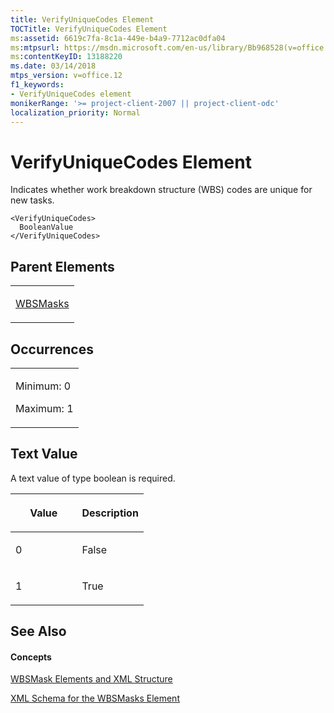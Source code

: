 ```yaml
---
title: VerifyUniqueCodes Element
TOCTitle: VerifyUniqueCodes Element
ms:assetid: 6619c7fa-8c1a-449e-b4a9-7712ac0dfa04
ms:mtpsurl: https://msdn.microsoft.com/en-us/library/Bb968528(v=office.12)
ms:contentKeyID: 13188220
ms.date: 03/14/2018
mtps_version: v=office.12
f1_keywords:
- VerifyUniqueCodes element
monikerRange: '>= project-client-2007 || project-client-odc'
localization_priority: Normal
---
```


# VerifyUniqueCodes Element




Indicates whether work breakdown structure (WBS) codes are unique for new tasks.

    <VerifyUniqueCodes>
      BooleanValue
    </VerifyUniqueCodes>

## Parent Elements

<table>
<colgroup>
<col style="width: 100%" />
</colgroup>
<tbody>
<tr class="odd">
<td><p><a href="wbsmasks-element.md">WBSMasks</a></p></td>
</tr>
</tbody>
</table>

## Occurrences

<table>
<colgroup>
<col style="width: 100%" />
</colgroup>
<tbody>
<tr class="odd">
<td><p>Minimum: 0</p>
<p>Maximum: 1</p></td>
</tr>
</tbody>
</table>

## Text Value

A text value of type boolean is required.

<table>
<colgroup>
<col style="width: 50%" />
<col style="width: 50%" />
</colgroup>
<thead>
<tr class="header">
<th><p>Value</p></th>
<th><p>Description</p></th>
</tr>
</thead>
<tbody>
<tr class="odd">
<td><p>0</p></td>
<td><p>False</p></td>
</tr>
<tr class="even">
<td><p>1</p></td>
<td><p>True</p></td>
</tr>
</tbody>
</table>

## See Also

#### Concepts

[WBSMask Elements and XML Structure](wbsmask-elements-and-xml-structure.md)

[XML Schema for the WBSMasks Element](xml-schema-for-the-wbsmasks-element.md)

